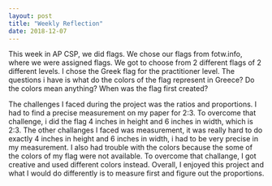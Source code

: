 ```yaml
---
layout: post
title: "Weekly Reflection"
date: 2018-12-07
---
```


This week in AP CSP, we did flags. We chose our flags from fotw.info, where we were assigned flags. We got to choose from 2 different flags of 2 different levels. I chose the Greek flag for the practitioner level. The questions i have is what do the colors of the flag represent in Greece? Do the colors mean anything? When was the flag first created?

The challenges I faced during the project was the ratios and proportions. I had to find a precise measurement on my paper for 2:3. To overcome that challenge, i did the flag 4 inches in height and 6 inches in width, which is 2:3. The other challanges I faced was measurement, it was really hard to do exactly 4 inches in height and 6 inches in width, i had to be very precise in my measurement. I also had trouble with the colors because the some of the colors of my flag were not available. To overcome that challange, I got creative and used different colors instead. Overall, I enjoyed this project and what I would do differently is to measure first and figure out the proportions. 
